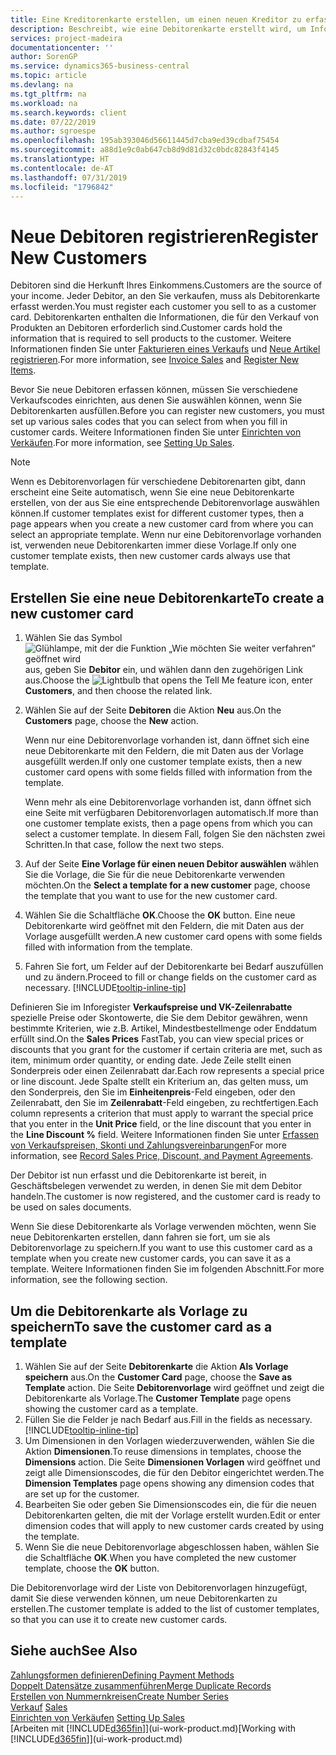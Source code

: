 ```yaml
---
title: Eine Kreditorenkarte erstellen, um einen neuen Kreditor zu erfassen | Microsoft Docs
description: Beschreibt, wie eine Debitorenkarte erstellt wird, um Informationen zu jedem neuen Debitor oder Clients zu erfassen, an die Sie verkaufen.
services: project-madeira
documentationcenter: ''
author: SorenGP
ms.service: dynamics365-business-central
ms.topic: article
ms.devlang: na
ms.tgt_pltfrm: na
ms.workload: na
ms.search.keywords: client
ms.date: 07/22/2019
ms.author: sgroespe
ms.openlocfilehash: 195ab393046d56611445d7cba9ed39cdbaf75454
ms.sourcegitcommit: a88d1e9c0ab647cb8d9d81d32c0bdc82843f4145
ms.translationtype: HT
ms.contentlocale: de-AT
ms.lasthandoff: 07/31/2019
ms.locfileid: "1796842"
---
```

# <a name="register-new-customers"></a><span data-ttu-id="c6245-103">Neue Debitoren registrieren</span><span class="sxs-lookup"><span data-stu-id="c6245-103">Register New Customers</span></span>
<span data-ttu-id="c6245-104">Debitoren sind die Herkunft Ihres Einkommens.</span><span class="sxs-lookup"><span data-stu-id="c6245-104">Customers are the source of your income.</span></span> <span data-ttu-id="c6245-105">Jeder Debitor, an den Sie verkaufen, muss als Debitorenkarte erfasst werden.</span><span class="sxs-lookup"><span data-stu-id="c6245-105">You must register each customer you sell to as a customer card.</span></span> <span data-ttu-id="c6245-106">Debitorenkarten enthalten die Informationen, die für den Verkauf von Produkten an Debitoren erforderlich sind.</span><span class="sxs-lookup"><span data-stu-id="c6245-106">Customer cards hold the information that is required to sell products to the customer.</span></span> <span data-ttu-id="c6245-107">Weitere Informationen finden Sie unter [Fakturieren eines Verkaufs](sales-how-invoice-sales.md) und [Neue Artikel registrieren](inventory-how-register-new-items.md).</span><span class="sxs-lookup"><span data-stu-id="c6245-107">For more information, see [Invoice Sales](sales-how-invoice-sales.md) and [Register New Items](inventory-how-register-new-items.md).</span></span>  

<span data-ttu-id="c6245-108">Bevor Sie neue Debitoren erfassen können, müssen Sie verschiedene Verkaufscodes einrichten, aus denen Sie auswählen können, wenn Sie Debitorenkarten ausfüllen.</span><span class="sxs-lookup"><span data-stu-id="c6245-108">Before you can register new customers, you must set up various sales codes that you can select from when you fill in customer cards.</span></span> <span data-ttu-id="c6245-109">Weitere Informationen finden Sie unter [Einrichten von Verkäufen](sales-setup-sales.md).</span><span class="sxs-lookup"><span data-stu-id="c6245-109">For more information, see [Setting Up Sales](sales-setup-sales.md).</span></span>

> [!NOTE]  
>   <span data-ttu-id="c6245-110">Wenn es Debitorenvorlagen für verschiedene Debitorenarten gibt, dann erscheint eine Seite automatisch, wenn Sie eine neue Debitorenkarte erstellen, von der aus Sie eine entsprechende Debitorenvorlage auswählen können.</span><span class="sxs-lookup"><span data-stu-id="c6245-110">If customer templates exist for different customer types, then a page appears when you create a new customer card from where you can select an appropriate template.</span></span> <span data-ttu-id="c6245-111">Wenn nur eine Debitorenvorlage vorhanden ist, verwenden neue Debitorenkarten immer diese Vorlage.</span><span class="sxs-lookup"><span data-stu-id="c6245-111">If only one customer template exists, then new customer cards always use that template.</span></span>

## <a name="to-create-a-new-customer-card"></a><span data-ttu-id="c6245-112">Erstellen Sie eine neue Debitorenkarte</span><span class="sxs-lookup"><span data-stu-id="c6245-112">To create a new customer card</span></span>
1. <span data-ttu-id="c6245-113">Wählen Sie das Symbol ![Glühlampe, mit der die Funktion „Wie möchten Sie weiter verfahren“ geöffnet wird](media/ui-search/search_small.png "Wie möchten Sie weiter verfahren?") aus, geben Sie **Debitor** ein, und wählen dann den zugehörigen Link aus.</span><span class="sxs-lookup"><span data-stu-id="c6245-113">Choose the ![Lightbulb that opens the Tell Me feature](media/ui-search/search_small.png "Tell me what you want to do") icon, enter **Customers**, and then choose the related link.</span></span>  
2. <span data-ttu-id="c6245-114">Wählen Sie auf der Seite **Debitoren** die Aktion **Neu** aus.</span><span class="sxs-lookup"><span data-stu-id="c6245-114">On the **Customers** page, choose the **New** action.</span></span>

    <span data-ttu-id="c6245-115">Wenn nur eine Debitorenvorlage vorhanden ist, dann öffnet sich eine neue Debitorenkarte mit den Feldern, die mit Daten aus der Vorlage ausgefüllt werden.</span><span class="sxs-lookup"><span data-stu-id="c6245-115">If only one customer template exists, then a new customer card opens with some fields filled with information from the template.</span></span>

    <span data-ttu-id="c6245-116">Wenn mehr als eine Debitorenvorlage vorhanden ist, dann öffnet sich eine Seite mit verfügbaren Debitorenvorlagen automatisch.</span><span class="sxs-lookup"><span data-stu-id="c6245-116">If more than one customer template exists, then a page opens from which you can select a customer template.</span></span> <span data-ttu-id="c6245-117">In diesem Fall, folgen Sie den nächsten zwei Schritten.</span><span class="sxs-lookup"><span data-stu-id="c6245-117">In that case, follow the next two steps.</span></span>
3. <span data-ttu-id="c6245-118">Auf der Seite **Eine Vorlage für einen neuen Debitor auswählen** wählen Sie die Vorlage, die Sie für die neue Debitorenkarte verwenden möchten.</span><span class="sxs-lookup"><span data-stu-id="c6245-118">On the **Select a template for a new customer** page, choose the template that you want to use for the new customer card.</span></span>
4. <span data-ttu-id="c6245-119">Wählen Sie die Schaltfläche **OK**.</span><span class="sxs-lookup"><span data-stu-id="c6245-119">Choose the **OK** button.</span></span> <span data-ttu-id="c6245-120">Eine neue Debitorenkarte wird geöffnet mit den Feldern, die mit Daten aus der Vorlage ausgefüllt werden.</span><span class="sxs-lookup"><span data-stu-id="c6245-120">A new customer card opens with some fields filled with information from the template.</span></span>  
5. <span data-ttu-id="c6245-121">Fahren Sie fort, um Felder auf der Debitorenkarte bei Bedarf auszufüllen und zu ändern.</span><span class="sxs-lookup"><span data-stu-id="c6245-121">Proceed to fill or change fields on the customer card as necessary.</span></span> [!INCLUDE[tooltip-inline-tip](includes/tooltip-inline-tip_md.md)]

<span data-ttu-id="c6245-122">Definieren Sie im Inforegister **Verkaufspreise und VK-Zeilenrabatte** spezielle Preise oder Skontowerte, die Sie dem Debitor gewähren, wenn bestimmte Kriterien, wie z.B. Artikel, Mindestbestellmenge oder Enddatum erfüllt sind.</span><span class="sxs-lookup"><span data-stu-id="c6245-122">On the **Sales Prices** FastTab, you can view special prices or discounts that you grant for the customer if certain criteria are met, such as item, minimum order quantity, or ending date.</span></span> <span data-ttu-id="c6245-123">Jede Zeile stellt einen Sonderpreis oder einen Zeilenrabatt dar.</span><span class="sxs-lookup"><span data-stu-id="c6245-123">Each row represents a special price or line discount.</span></span> <span data-ttu-id="c6245-124">Jede Spalte stellt ein Kriterium an, das gelten muss, um den Sonderpreis, den Sie im **Einheitenpreis**-Feld eingeben, oder den Zeilenrabatt, den Sie im **Zeilenrabatt**-Feld eingeben, zu rechtfertigen.</span><span class="sxs-lookup"><span data-stu-id="c6245-124">Each column represents a criterion that must apply to warrant the special price that you enter in the **Unit Price** field, or the line discount that you enter in the **Line Discount %** field.</span></span> <span data-ttu-id="c6245-125">Weitere Informationen finden Sie unter [Erfassen von Verkaufspreisen, Skonti und Zahlungsvereinbarungen](sales-how-record-sales-price-discount-payment-agreements.md)</span><span class="sxs-lookup"><span data-stu-id="c6245-125">For more information, see [Record Sales Price, Discount, and Payment Agreements](sales-how-record-sales-price-discount-payment-agreements.md).</span></span>

<span data-ttu-id="c6245-126">Der Debitor ist nun erfasst und die Debitorenkarte ist bereit, in Geschäftsbelegen verwendet zu werden, in denen Sie mit dem Debitor handeln.</span><span class="sxs-lookup"><span data-stu-id="c6245-126">The customer is now registered, and the customer card is ready to be used on sales documents.</span></span>

<span data-ttu-id="c6245-127">Wenn Sie diese Debitorenkarte als Vorlage verwenden möchten, wenn Sie neue Debitorenkarten erstellen, dann fahren sie fort, um sie als Debitorenvorlage zu speichern.</span><span class="sxs-lookup"><span data-stu-id="c6245-127">If you want to use this customer card as a template when you create new customer cards, you can save it as a template.</span></span> <span data-ttu-id="c6245-128">Weitere Informationen finden Sie im folgenden Abschnitt.</span><span class="sxs-lookup"><span data-stu-id="c6245-128">For more information, see the following section.</span></span>

## <a name="to-save-the-customer-card-as-a-template"></a><span data-ttu-id="c6245-129">Um die Debitorenkarte als Vorlage zu speichern</span><span class="sxs-lookup"><span data-stu-id="c6245-129">To save the customer card as a template</span></span>
1. <span data-ttu-id="c6245-130">Wählen Sie auf der Seite **Debitorenkarte** die Aktion **Als Vorlage speichern** aus.</span><span class="sxs-lookup"><span data-stu-id="c6245-130">On the **Customer Card** page, choose the **Save as Template** action.</span></span> <span data-ttu-id="c6245-131">Die Seite **Debitorenvorlage** wird geöffnet und zeigt die Debitorenkarte als Vorlage.</span><span class="sxs-lookup"><span data-stu-id="c6245-131">The **Customer Template** page opens showing the customer card as a template.</span></span>
2. <span data-ttu-id="c6245-132">Füllen Sie die Felder je nach Bedarf aus.</span><span class="sxs-lookup"><span data-stu-id="c6245-132">Fill in the fields as necessary.</span></span> [!INCLUDE[tooltip-inline-tip](includes/tooltip-inline-tip_md.md)]
3. <span data-ttu-id="c6245-133">Um Dimensionen in den Vorlagen wiederzuverwenden, wählen Sie die Aktion **Dimensionen**.</span><span class="sxs-lookup"><span data-stu-id="c6245-133">To reuse dimensions in templates, choose the **Dimensions** action.</span></span> <span data-ttu-id="c6245-134">Die Seite **Dimensionen Vorlagen** wird geöffnet und zeigt alle Dimensionscodes, die für den Debitor eingerichtet werden.</span><span class="sxs-lookup"><span data-stu-id="c6245-134">The **Dimension Templates** page opens showing any dimension codes that are set up for the customer.</span></span>
4. <span data-ttu-id="c6245-135">Bearbeiten Sie oder geben Sie Dimensionscodes ein, die für die neuen Debitorenkarten gelten, die mit der Vorlage erstellt wurden.</span><span class="sxs-lookup"><span data-stu-id="c6245-135">Edit or enter dimension codes that will apply to new customer cards created by using the template.</span></span>  
5. <span data-ttu-id="c6245-136">Wenn Sie die neue Debitorenvorlage abgeschlossen haben, wählen Sie die Schaltfläche **OK**.</span><span class="sxs-lookup"><span data-stu-id="c6245-136">When you have completed the new customer template, choose the **OK** button.</span></span>

<span data-ttu-id="c6245-137">Die Debitorenvorlage wird der Liste von Debitorenvorlagen hinzugefügt, damit Sie diese verwenden können, um neue Debitorenkarten zu erstellen.</span><span class="sxs-lookup"><span data-stu-id="c6245-137">The customer template is added to the list of customer templates, so that you can use it to create new customer cards.</span></span>

## <a name="see-also"></a><span data-ttu-id="c6245-138">Siehe auch</span><span class="sxs-lookup"><span data-stu-id="c6245-138">See Also</span></span>
[<span data-ttu-id="c6245-139">Zahlungsformen definieren</span><span class="sxs-lookup"><span data-stu-id="c6245-139">Defining Payment Methods</span></span>](finance-payment-methods.md)  
[<span data-ttu-id="c6245-140">Doppelt Datensätze zusammenführen</span><span class="sxs-lookup"><span data-stu-id="c6245-140">Merge Duplicate Records</span></span>](sales-how-merge-duplicate-records.md)  
[<span data-ttu-id="c6245-141">Erstellen von Nummernkreisen</span><span class="sxs-lookup"><span data-stu-id="c6245-141">Create Number Series</span></span>](ui-create-number-series.md)  
<span data-ttu-id="c6245-142">[Verkauf](sales-manage-sales.md)  </span><span class="sxs-lookup"><span data-stu-id="c6245-142">[Sales](sales-manage-sales.md)  </span></span>  
<span data-ttu-id="c6245-143">[Einrichten von Verkäufen](sales-setup-sales.md)  </span><span class="sxs-lookup"><span data-stu-id="c6245-143">[Setting Up Sales](sales-setup-sales.md)  </span></span>  
<span data-ttu-id="c6245-144">[Arbeiten mit [!INCLUDE[d365fin](includes/d365fin_md.md)]](ui-work-product.md)</span><span class="sxs-lookup"><span data-stu-id="c6245-144">[Working with [!INCLUDE[d365fin](includes/d365fin_md.md)]](ui-work-product.md)</span></span>

